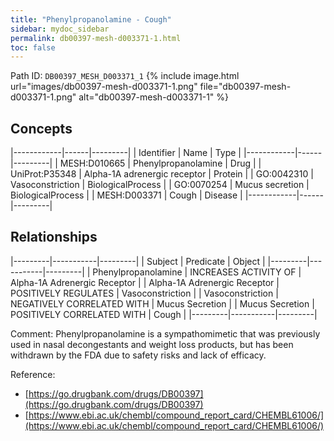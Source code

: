 ```yaml
---
title: "Phenylpropanolamine - Cough"
sidebar: mydoc_sidebar
permalink: db00397-mesh-d003371-1.html
toc: false 
---
```



Path ID: `DB00397_MESH_D003371_1`
{% include image.html url="images/db00397-mesh-d003371-1.png" file="db00397-mesh-d003371-1.png" alt="db00397-mesh-d003371-1" %}

## Concepts

|------------|------|---------|
| Identifier | Name | Type    |
|------------|------|---------|
| MESH:D010665 | Phenylpropanolamine | Drug |
| UniProt:P35348 | Alpha-1A adrenergic receptor | Protein |
| GO:0042310 | Vasoconstriction | BiologicalProcess |
| GO:0070254 | Mucus secretion | BiologicalProcess |
| MESH:D003371 | Cough | Disease |
|------------|------|---------|

## Relationships

|---------|-----------|---------|
| Subject | Predicate | Object  |
|---------|-----------|---------|
| Phenylpropanolamine | INCREASES ACTIVITY OF | Alpha-1A Adrenergic Receptor |
| Alpha-1A Adrenergic Receptor | POSITIVELY REGULATES | Vasoconstriction |
| Vasoconstriction | NEGATIVELY CORRELATED WITH | Mucus Secretion |
| Mucus Secretion | POSITIVELY CORRELATED WITH | Cough |
|---------|-----------|---------|

Comment: Phenylpropanolamine is a sympathomimetic that was previously used in nasal decongestants and weight loss products, but has been withdrawn by the FDA due to safety risks and lack of efficacy.

Reference: 
  - [https://go.drugbank.com/drugs/DB00397](https://go.drugbank.com/drugs/DB00397)
  - [https://www.ebi.ac.uk/chembl/compound_report_card/CHEMBL61006/](https://www.ebi.ac.uk/chembl/compound_report_card/CHEMBL61006/)
